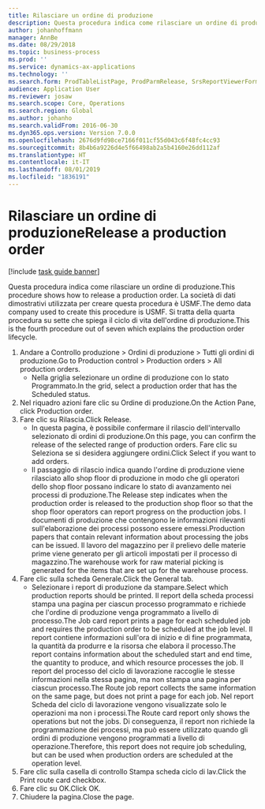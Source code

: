 ```yaml
---
title: Rilasciare un ordine di produzione
description: Questa procedura indica come rilasciare un ordine di produzione.
author: johanhoffmann
manager: AnnBe
ms.date: 08/29/2018
ms.topic: business-process
ms.prod: ''
ms.service: dynamics-ax-applications
ms.technology: ''
ms.search.form: ProdTableListPage, ProdParmRelease, SrsReportViewerForm
audience: Application User
ms.reviewer: josaw
ms.search.scope: Core, Operations
ms.search.region: Global
ms.author: johanho
ms.search.validFrom: 2016-06-30
ms.dyn365.ops.version: Version 7.0.0
ms.openlocfilehash: 2676d9fd98ce7166f011cf55d043c6f48fc4cc93
ms.sourcegitcommit: 8b4b6a9226d4e5f66498ab2a5b4160e26dd112af
ms.translationtype: HT
ms.contentlocale: it-IT
ms.lasthandoff: 08/01/2019
ms.locfileid: "1836191"
---
```

# <a name="release-a-production-order"></a><span data-ttu-id="d4a6b-103">Rilasciare un ordine di produzione</span><span class="sxs-lookup"><span data-stu-id="d4a6b-103">Release a production order</span></span>

[!include [task guide banner](../../includes/task-guide-banner.md)]

<span data-ttu-id="d4a6b-104">Questa procedura indica come rilasciare un ordine di produzione.</span><span class="sxs-lookup"><span data-stu-id="d4a6b-104">This procedure shows how to release a production order.</span></span> <span data-ttu-id="d4a6b-105">La società di dati dimostrativi utilizzata per creare questa procedura è USMF.</span><span class="sxs-lookup"><span data-stu-id="d4a6b-105">The demo data company used to create this procedure is USMF.</span></span> <span data-ttu-id="d4a6b-106">Si tratta della quarta procedura su sette che spiega il ciclo di vita dell'ordine di produzione.</span><span class="sxs-lookup"><span data-stu-id="d4a6b-106">This is the fourth procedure out of seven which explains the production order lifecycle.</span></span>

1. <span data-ttu-id="d4a6b-107">Andare a Controllo produzione > Ordini di produzione > Tutti gli ordini di produzione.</span><span class="sxs-lookup"><span data-stu-id="d4a6b-107">Go to Production control > Production orders > All production orders.</span></span>
    * <span data-ttu-id="d4a6b-108">Nella griglia selezionare un ordine di produzione con lo stato Programmato.</span><span class="sxs-lookup"><span data-stu-id="d4a6b-108">In the grid, select a production order that has the Scheduled status.</span></span>  
2. <span data-ttu-id="d4a6b-109">Nel riquadro azioni fare clic su Ordine di produzione.</span><span class="sxs-lookup"><span data-stu-id="d4a6b-109">On the Action Pane, click Production order.</span></span>
3. <span data-ttu-id="d4a6b-110">Fare clic su Rilascia.</span><span class="sxs-lookup"><span data-stu-id="d4a6b-110">Click Release.</span></span>
    * <span data-ttu-id="d4a6b-111">In questa pagina, è possibile confermare il rilascio dell'intervallo selezionato di ordini di produzione.</span><span class="sxs-lookup"><span data-stu-id="d4a6b-111">On this page, you can confirm the release of the selected range of production orders.</span></span> <span data-ttu-id="d4a6b-112">Fare clic su Seleziona se si desidera aggiungere ordini.</span><span class="sxs-lookup"><span data-stu-id="d4a6b-112">Click Select if you want to add orders.</span></span>  
    * <span data-ttu-id="d4a6b-113">Il passaggio di rilascio indica quando l'ordine di produzione viene rilasciato allo shop floor di produzione in modo che gli operatori dello shop floor possano indicare lo stato di avanzamento nei processi di produzione.</span><span class="sxs-lookup"><span data-stu-id="d4a6b-113">The Release step indicates when the production order is released to the production shop floor so that the shop floor operators can report progress on the production jobs.</span></span> <span data-ttu-id="d4a6b-114">I documenti di produzione che contengono le informazioni rilevanti sull'elaborazione dei processi possono essere emessi.</span><span class="sxs-lookup"><span data-stu-id="d4a6b-114">Production papers that contain relevant information about processing the jobs can be issued.</span></span> <span data-ttu-id="d4a6b-115">Il lavoro del magazzino per il prelievo delle materie prime viene generato per gli articoli impostati per il processo di magazzino.</span><span class="sxs-lookup"><span data-stu-id="d4a6b-115">The warehouse work for raw material picking is generated for the items that are set up for the warehouse process.</span></span>  
4. <span data-ttu-id="d4a6b-116">Fare clic sulla scheda Generale.</span><span class="sxs-lookup"><span data-stu-id="d4a6b-116">Click the General tab.</span></span>
    * <span data-ttu-id="d4a6b-117">Selezionare i report di produzione da stampare.</span><span class="sxs-lookup"><span data-stu-id="d4a6b-117">Select which production reports should be printed.</span></span> <span data-ttu-id="d4a6b-118">Il report della scheda processi stampa una pagina per ciascun processo programmato e richiede che l'ordine di produzione venga programmato a livello di processo.</span><span class="sxs-lookup"><span data-stu-id="d4a6b-118">The Job card report prints a page for each scheduled job and requires the production order to be scheduled at the job level.</span></span> <span data-ttu-id="d4a6b-119">Il report contiene informazioni sull'ora di inizio e di fine programmata, la quantità da produrre e la risorsa che elabora il processo.</span><span class="sxs-lookup"><span data-stu-id="d4a6b-119">The report contains information about the scheduled start and end time, the quantity to produce, and which resource processes the job.</span></span> <span data-ttu-id="d4a6b-120">Il report del processo del ciclo di lavorazione raccoglie le stesse informazioni nella stessa pagina, ma non stampa una pagina per ciascun processo.</span><span class="sxs-lookup"><span data-stu-id="d4a6b-120">The Route job report collects the same information on the same page, but does not print a page for each job.</span></span> <span data-ttu-id="d4a6b-121">Nel report Scheda del ciclo di lavorazione vengono visualizzate solo le operazioni ma non i processi.</span><span class="sxs-lookup"><span data-stu-id="d4a6b-121">The Route card report only shows the operations but not the jobs.</span></span> <span data-ttu-id="d4a6b-122">Di conseguenza, il report non richiede la programmazione dei processi, ma può essere utilizzato quando gli ordini di produzione vengono programmati a livello di operazione.</span><span class="sxs-lookup"><span data-stu-id="d4a6b-122">Therefore, this report does not require job scheduling, but can be used when production orders are scheduled at the operation level.</span></span>  
5. <span data-ttu-id="d4a6b-123">Fare clic sulla casella di controllo Stampa scheda ciclo di lav.</span><span class="sxs-lookup"><span data-stu-id="d4a6b-123">Click the Print route card checkbox.</span></span>
6. <span data-ttu-id="d4a6b-124">Fare clic su OK.</span><span class="sxs-lookup"><span data-stu-id="d4a6b-124">Click OK.</span></span>
7. <span data-ttu-id="d4a6b-125">Chiudere la pagina.</span><span class="sxs-lookup"><span data-stu-id="d4a6b-125">Close the page.</span></span>

